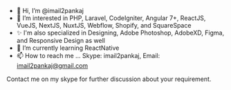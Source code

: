 - 👋 Hi, I’m @imail2pankaj
- 👀 I’m interested in PHP, Laravel, CodeIgniter, Angular 7+, ReactJS, VueJS, NextJS, NuxtJS, Webflow, Shopify, and SquareSpace
- ✨ I'm also specialized in Designing, Adobe Photoshop, AdobeXD, Figma, and Responsive Design as well
- 🌱 I’m currently learning ReactNative
- 📫 How to reach me ... Skype: imail2pankaj, Email: imail2pankaj@gmail.com

Contact me on my skype for further discussion about your requirement.
<!---
imail2pankaj/imail2pankaj is a ✨ special ✨ repository because its `README.md` (this file) appears on your GitHub profile.
You can click the Preview link to take a look at your changes.
--->
